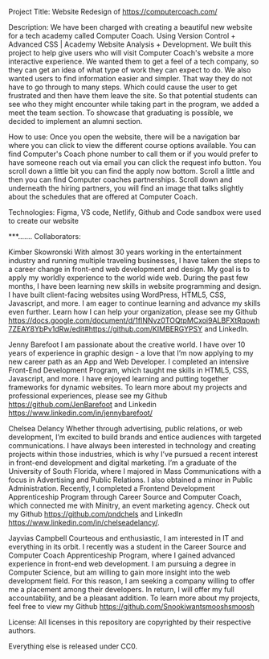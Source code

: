Project Title: Website Redesign of https://computercoach.com/

Description: We have been charged with creating a beautiful new website for a tech academy called Computer Coach. Using Version Control + Advanced CSS  | Academy Website Analysis + Development. We built this project to help give users who will visit Computer Coach's website a more interactive experience. We wanted them to get a feel of a tech company, so they can get an idea of what type of work they can expect to do. We also wanted users to find information easier and simpler. That way they do not have to go through to many steps. Which could cause the user to get frustrated and then have them leave the site. So that potential students can see who they might encounter while taking part in the program, we added a meet the team section. To showcase that graduating is possible, we decided to implement an alumni section.

How to use: Once you open the website, there will be a navigation bar where you can click to view the different course options available. You can find Computer's Coach phone number to call them or if you would prefer to have someone reach out via email you can click the request info button. You scroll down a little bit you can find the apply now bottom. Scroll a little and then you can find Computer coaches partnerships. Scroll down and underneath  the hiring partners, you will find an image that talks slightly about the schedules that are offered at Computer Coach. 

Technologies: Figma, VS code, Netlify, Github and Code sandbox were used to create our website


***.......
Collaborators: 

Kimber Skowronski
With almost 30 years working in the entertainment industry and running multiple traveling businesses, I have taken the steps to a career change in front-end web development and design. My goal is to apply my worldly experience to the world wide web. During the past few months, I have been learning new skills in website programming and design. I  have built client-facing websites using WordPress, HTML5, CSS, Javascript,  and more. I am eager to continue learning and advance my skills even further. Learn how I can help your organization, please see my Github https://docs.google.com/document/d/1fINNvz0TOQtpMCxoi9ALBFXtRqowh7ZEAY8YbPv1dRw/edit#https://github.com/KIMBERGYPSY  and LinkedIn.


Jenny Barefoot 
I am passionate about the creative world. I have over 10 years of experience in graphic design - a love that I’m now applying to my new career path as an App and Web Developer. I completed an intensive Front-End Development Program, which taught me skills in HTML5, CSS, Javascript, and more.  I have enjoyed learning and putting together frameworks for dynamic websites. To learn more about my projects and professional experiences, please see my Github https://github.com/JenBarefoot and Linkedin https://www.linkedin.com/in/jennybarefoot/


Chelsea Delancy
Whether through advertising, public relations, or web development, I’m excited to build brands and entice audiences with targeted communications. I have always been interested in technology and creating projects within those industries, which is why I’ve pursued a recent interest in front-end development and digital marketing. I’m a graduate of the University of South Florida, where I majored in Mass Communications with a focus in Advertising and Public Relations. I also obtained a minor in Public Administration. Recently, I completed a Frontend Development Apprenticeship Program through Career Source and Computer Coach, which connected me with Minitry, an event marketing agency. Check out my Github https://github.com/pndchels and LinkedIn https://www.linkedin.com/in/chelseadelancy/. 


Jayvias Campbell
Courteous and enthusiastic, I am interested in IT and everything in its orbit. I recently was a student in the Career Source and Computer Coach Apprenticeship Program, where I gained advanced experience in front-end web development. I am pursuing a degree in Computer Science, but am willing to gain more insight into the web development field. For this reason, I am seeking a company willing to offer me a placement among their developers. In return, I will offer my full accountability, and be a pleasant addition. To learn more about my projects, feel free to view my Github https://github.com/Snookiwantsmooshsmoosh


License:
All licenses in this repository are copyrighted by their respective authors.

Everything else is released under CC0.
